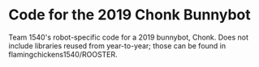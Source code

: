 # Code for the 2019 Chonk Bunnybot
Team 1540's robot-specific code for a 2019 bunnybot, Chonk. Does not include libraries reused from year-to-year; those can be found in flamingchickens1540/ROOSTER.